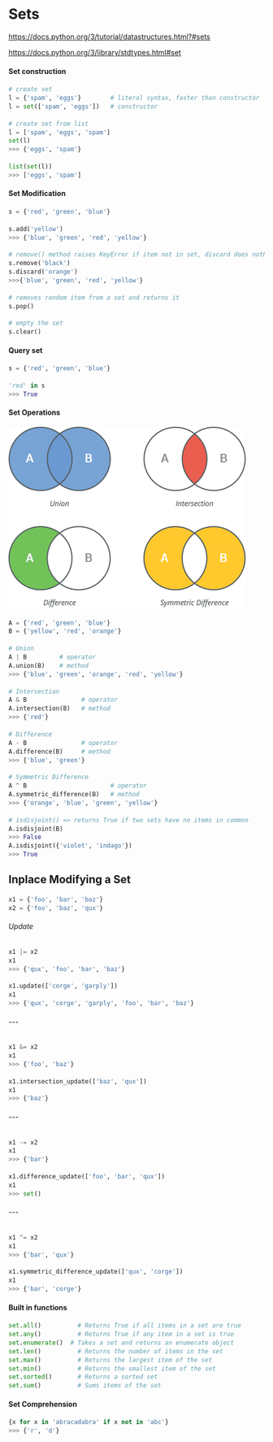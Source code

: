 # Sets

https://docs.python.org/3/tutorial/datastructures.html?#sets

https://docs.python.org/3/library/stdtypes.html#set



#### Set construction

```python
# create set
l = {'spam', 'eggs'}        # literal syntax, faster than constructor
l = set(['spam', 'eggs'])   # constructor

# create set from list
l = ['spam', 'eggs', 'spam']
set(l)
>>> {'eggs', 'spam'}

list(set(l))
>>> ['eggs', 'spam']
```



#### Set Modification

```python
s = {'red', 'green', 'blue'}

s.add('yellow')                               
>>> {'blue', 'green', 'red', 'yellow'}

# remove() method raises KeyError if item not in set, discard does nothing
s.remove('black')    
s.discard('orange')
>>>{'blue', 'green', 'red', 'yellow'}

# removes random item from a set and returns it
s.pop()    

# empty the set
s.clear()  
```



#### Query set

```python
s = {'red', 'green', 'blue'}

'red' in s
>>> True
```



#### Set Operations

#### ![Python-Set-Operatioons](images/Python-Set-Operatioons.png)

```python
A = {'red', 'green', 'blue'}
B = {'yellow', 'red', 'orange'}

# Union
A | B         # operator
A.union(B)    # method
>>> {'blue', 'green', 'orange', 'red', 'yellow'}

# Intersection
A & B               # operator
A.intersection(B)   # method
>>> {'red'}

# Difference
A - B               # operator
A.difference(B)     # method
>>> {'blue', 'green'}

# Symmetric Difference
A ^ B                       # operator
A.symmetric_difference(B)   # method
>>> {'orange', 'blue', 'green', 'yellow'}

# isdisjoint() => returns True if two sets have no items in common
A.isdisjoint(B)
>>> False
A.isdisjoint({'violet', 'indago'})
>>> True
```



## Inplace Modifying a Set

```python
x1 = {'foo', 'bar', 'baz'}
x2 = {'foo', 'baz', 'qux'}
```

###### Update

```python
x1 |= x2
x1
>>> {'qux', 'foo', 'bar', 'baz'}

x1.update(['corge', 'garply'])
x1
>>> {'qux', 'corge', 'garply', 'foo', 'bar', 'baz'}
```

###### ---

```python
x1 &= x2
x1
>>> {'foo', 'baz'}

x1.intersection_update(['baz', 'qux'])
x1
>>> {'baz'}
```

###### ---

```python
x1 -= x2
x1
>>> {'bar'}

x1.difference_update(['foo', 'bar', 'qux'])
x1
>>> set()
```

###### ---

```python
x1 ^= x2
x1
>>> {'bar', 'qux'}

x1.symmetric_difference_update(['qux', 'corge'])
x1
>>> {'bar', 'corge'}
```



#### Built in functions

```python
set.all()	       # Returns True if all items in a set are true
set.any()	       # Returns True if any item in a set is true
set.enumerate()	 # Takes a set and returns an enumerate object
set.len()	       # Returns the number of items in the set
set.max()	       # Returns the largest item of the set
set.min()	       # Returns the smallest item of the set
set.sorted()	   # Returns a sorted set
set.sum()	       # Sums items of the set
```



#### Set Comprehension

```python
{x for x in 'abracadabra' if x not in 'abc'}
>>> {'r', 'd'}
```

